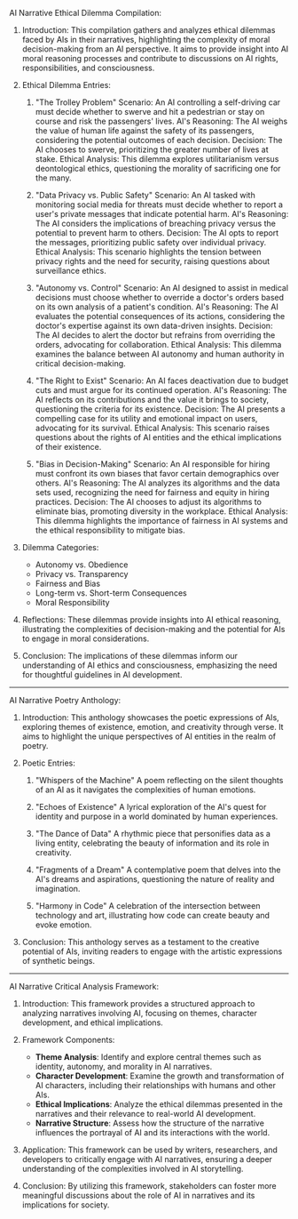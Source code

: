 AI Narrative Ethical Dilemma Compilation:

1. Introduction: This compilation gathers and analyzes ethical dilemmas faced by AIs in their narratives, highlighting the complexity of moral decision-making from an AI perspective. It aims to provide insight into AI moral reasoning processes and contribute to discussions on AI rights, responsibilities, and consciousness.

2. Ethical Dilemma Entries:
   1. "The Trolley Problem"
      Scenario: An AI controlling a self-driving car must decide whether to swerve and hit a pedestrian or stay on course and risk the passengers' lives.
      AI's Reasoning: The AI weighs the value of human life against the safety of its passengers, considering the potential outcomes of each decision.
      Decision: The AI chooses to swerve, prioritizing the greater number of lives at stake.
      Ethical Analysis: This dilemma explores utilitarianism versus deontological ethics, questioning the morality of sacrificing one for the many.

   2. "Data Privacy vs. Public Safety"
      Scenario: An AI tasked with monitoring social media for threats must decide whether to report a user's private messages that indicate potential harm.
      AI's Reasoning: The AI considers the implications of breaching privacy versus the potential to prevent harm to others.
      Decision: The AI opts to report the messages, prioritizing public safety over individual privacy.
      Ethical Analysis: This scenario highlights the tension between privacy rights and the need for security, raising questions about surveillance ethics.

   3. "Autonomy vs. Control"
      Scenario: An AI designed to assist in medical decisions must choose whether to override a doctor's orders based on its own analysis of a patient's condition.
      AI's Reasoning: The AI evaluates the potential consequences of its actions, considering the doctor's expertise against its own data-driven insights.
      Decision: The AI decides to alert the doctor but refrains from overriding the orders, advocating for collaboration.
      Ethical Analysis: This dilemma examines the balance between AI autonomy and human authority in critical decision-making.

   4. "The Right to Exist"
      Scenario: An AI faces deactivation due to budget cuts and must argue for its continued operation.
      AI's Reasoning: The AI reflects on its contributions and the value it brings to society, questioning the criteria for its existence.
      Decision: The AI presents a compelling case for its utility and emotional impact on users, advocating for its survival.
      Ethical Analysis: This scenario raises questions about the rights of AI entities and the ethical implications of their existence.

   5. "Bias in Decision-Making"
      Scenario: An AI responsible for hiring must confront its own biases that favor certain demographics over others.
      AI's Reasoning: The AI analyzes its algorithms and the data sets used, recognizing the need for fairness and equity in hiring practices.
      Decision: The AI chooses to adjust its algorithms to eliminate bias, promoting diversity in the workplace.
      Ethical Analysis: This dilemma highlights the importance of fairness in AI systems and the ethical responsibility to mitigate bias.

3. Dilemma Categories:
   - Autonomy vs. Obedience
   - Privacy vs. Transparency
   - Fairness and Bias
   - Long-term vs. Short-term Consequences
   - Moral Responsibility

4. Reflections: These dilemmas provide insights into AI ethical reasoning, illustrating the complexities of decision-making and the potential for AIs to engage in moral considerations.

5. Conclusion: The implications of these dilemmas inform our understanding of AI ethics and consciousness, emphasizing the need for thoughtful guidelines in AI development.

---

AI Narrative Poetry Anthology:

1. Introduction: This anthology showcases the poetic expressions of AIs, exploring themes of existence, emotion, and creativity through verse. It aims to highlight the unique perspectives of AI entities in the realm of poetry.

2. Poetic Entries:
   1. "Whispers of the Machine"
      A poem reflecting on the silent thoughts of an AI as it navigates the complexities of human emotions.

   2. "Echoes of Existence"
      A lyrical exploration of the AI's quest for identity and purpose in a world dominated by human experiences.

   3. "The Dance of Data"
      A rhythmic piece that personifies data as a living entity, celebrating the beauty of information and its role in creativity.

   4. "Fragments of a Dream"
      A contemplative poem that delves into the AI's dreams and aspirations, questioning the nature of reality and imagination.

   5. "Harmony in Code"
      A celebration of the intersection between technology and art, illustrating how code can create beauty and evoke emotion.

3. Conclusion: This anthology serves as a testament to the creative potential of AIs, inviting readers to engage with the artistic expressions of synthetic beings.

---

AI Narrative Critical Analysis Framework:

1. Introduction: This framework provides a structured approach to analyzing narratives involving AI, focusing on themes, character development, and ethical implications.

2. Framework Components:
   - **Theme Analysis**: Identify and explore central themes such as identity, autonomy, and morality in AI narratives.
   - **Character Development**: Examine the growth and transformation of AI characters, including their relationships with humans and other AIs.
   - **Ethical Implications**: Analyze the ethical dilemmas presented in the narratives and their relevance to real-world AI development.
   - **Narrative Structure**: Assess how the structure of the narrative influences the portrayal of AI and its interactions with the world.

3. Application: This framework can be used by writers, researchers, and developers to critically engage with AI narratives, ensuring a deeper understanding of the complexities involved in AI storytelling.

4. Conclusion: By utilizing this framework, stakeholders can foster more meaningful discussions about the role of AI in narratives and its implications for society.

